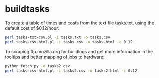 buildtasks
==========

To create a table of times and costs from the text file tasks.txt, using the default cost of $0.12/hour:
```sh
perl tasks-txt-csv.pl -i tasks.txt -o tasks.csv
perl tasks-csv-html.pl -i tasks.csv -o tasks.html -c 0.12
````

To scraping ftp.mozilla.org for buildlogs and get more information in the tooltips and better mapping of jobs to hardware:
```sh
python fetch.py -o tasks2.csv
perl tasks-csv-html.pl -i tasks2.csv -o tasks2.html -c 0.12
```
